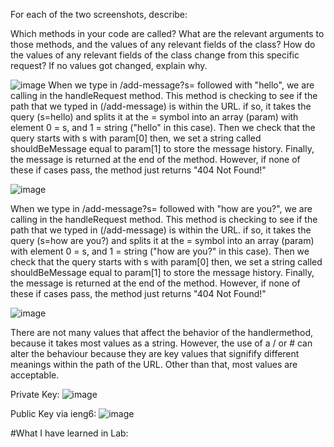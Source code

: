For each of the two screenshots, describe:

Which methods in your code are called?
What are the relevant arguments to those methods, and the values of any relevant fields of the class?
How do the values of any relevant fields of the class change from this specific request? If no values got changed, explain why.



![image](https://cdn.discordapp.com/attachments/974137838180380672/1170090838773215273/Screenshot_2023-11-02_at_3.30.12_PM.png?ex=6557c703&is=65455203&hm=4e7d71a595904d64bbae5c3ff288bc6ef9e0e9e7c7016e730effd8bdfc85a6cf&)
When we type in /add-message?s= followed with "hello", we are calling in the handleRequest method. This method is checking to see if the path that we typed in (/add-message) is within the URL. if so, it takes the query (s=hello) and splits it at the = symbol into an array (param) with element 0 = s, and 1 = string ("hello" in this case). Then we check that the query starts with s with param[0] then, we set a string called shouldBeMessage equal to param[1] to store the message history. Finally, the message is returned at the end of the method. However, if none of these if cases pass, the method just returns "404 Not Found!"

![image](https://cdn.discordapp.com/attachments/974137838180380672/1170090839184253028/Screenshot_2023-11-02_at_3.30.24_PM.png?ex=6557c703&is=65455203&hm=4059f0558f7823442958c28fcd5bffe992fc829c83c24bbdc64f5966a0070456&)

When we type in /add-message?s= followed with "how are you?", we are calling in the handleRequest method. This method is checking to see if the path that we typed in (/add-message) is within the URL. if so, it takes the query (s=how are you?) and splits it at the = symbol into an array (param) with element 0 = s, and 1 = string ("how are you?" in this case). Then we check that the query starts with s with param[0] then, we set a string called shouldBeMessage equal to param[1] to store the message history. Finally, the message is returned at the end of the method. However, if none of these if cases pass, the method just returns "404 Not Found!"

![image](https://cdn.discordapp.com/attachments/974137838180380672/1170096801852952656/Screenshot_2023-11-03_at_1.26.39_PM.png?ex=6557cc90&is=65455790&hm=70aab912dd15e7415da0ce08302bef7689e83f5627417ca8f1e44c2a6fcacbd4&)

There are not many values that affect the behavior of the handlermethod, because it takes most values as a string. However, the use of a / or # can alter the behaviour because they are key values that signifify different meanings within the path of the URL. Other than that, most values are acceptable.



Private Key:
![image](https://cdn.discordapp.com/attachments/974137838180380672/1170086212502028288/image.png?ex=6557c2b4&is=65454db4&hm=abea4185d9fa50b9468d16a581b72459fd1f9940c50751b48f18b4e7700de9f7&)

Public Key via ieng6:
![image](https://cdn.discordapp.com/attachments/974137838180380672/1170086740267118762/image.png?ex=6557c332&is=65454e32&hm=899d97808fcb26a36efbbac19e05251d55928b171586ea27d4bc9e408c848b37&)



#What I have learned in Lab:

